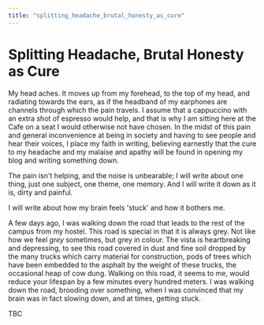 ```yaml
---
title: "splitting_headache_brutal_honesty_as_cure"
---
```


# Splitting Headache, Brutal Honesty as Cure

My head aches. It moves up from my forehead, to the top of my head, and
radiating towards the ears, as if the headband of my earphones are
channels through which the pain travels. I assume that a cappuccino with
an extra shot of espresso would help, and that is why I am sitting here
at the Cafe on a seat I would otherwise not have chosen. In the midst of
this pain and general inconvenience at being in society and having to
see people and hear their voices, I place my faith in writing, believing
earnestly that the cure to my headache and my malaise and apathy will be
found in opening my blog and writing something down.

The pain isn't helping, and the noise is unbearable; I will write about
one thing, just one subject, one theme, one memory. And I will write it
down as it is, dirty and painful.

I will write about how my brain feels 'stuck' and how it bothers me.

A few days ago, I was walking down the road that leads to the rest of
the campus from my hostel. This road is special in that it is always
grey. Not like how we feel *grey* sometimes, but grey in colour. The
vista is heartbreaking and depressing, to see this road covered in dust
and fine soil dropped by the many trucks which carry material for
construction, pods of trees which have been embedded to the asphalt by
the weight of these trucks, the occasional heap of cow dung. Walking on
this road, it seems to me, would reduce your lifespan by a few minutes
every hundred meters. I was walking down the road, brooding over
something, when I was convinced that my brain was in fact slowing down,
and at times, getting stuck.

TBC
